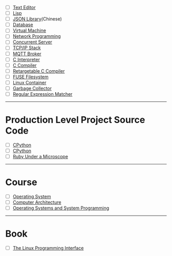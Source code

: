- [ ] [Text Editor](https://viewsourcecode.org/snaptoken/kilo/)
- [ ] [Lisp](http://www.buildyourownlisp.com/)
- [ ] [JSON Library](https://github.com/miloyip/json-tutorial)(Chinese)
- [ ] [Database](https://cstack.github.io/db_tutorial/)
- [ ] [Virtual Machine](https://justinmeiners.github.io/lc3-vm/)
- [ ] [Network Programming](http://beej.us/guide/bgnet/html/multi/index.html)
- [ ] [Concurrent Server](https://eli.thegreenplace.net/2017/concurrent-servers-part-1-introduction/)
- [ ] [TCP/IP Stack](https://www.saminiir.com/lets-code-tcp-ip-stack-1-ethernet-arp/)
- [ ] [MQTT Broker](https://codepr.github.io/posts/sol-mqtt-broker)
- [ ] [C Interpreter](https://github.com/lotabout/write-a-C-interpreter)
- [ ] [C Compiler](https://compilers.iecc.com/crenshaw/)
- [ ] [Retargetable C Compiler](https://www.amazon.com/Retargetable-Compiler-Design-Implementation/dp/0805316701)
- [ ] [FUSE Filesystem](https://www.cs.nmsu.edu/~pfeiffer/fuse-tutorial/)
- [ ] [Linux Container](https://blog.lizzie.io/linux-containers-in-500-loc.html)
- [ ] [Garbage Collector](http://journal.stuffwithstuff.com/2013/12/08/babys-first-garbage-collector/)
- [ ] [Regular Expression Matcher](https://swtch.com/~rsc/regexp/regexp1.html)
---
# Production Level Project Source Code
- [ ] [CPython](http://pgbovine.net/cpython-internals.htm)
- [ ] [CPython](https://realpython.com/cpython-source-code-guide/)
- [ ] [Ruby Under a Microscope](http://patshaughnessy.net/ruby-under-a-microscope)
---
# Course
- [ ] [Operating System](https://pdos.csail.mit.edu/6.828/2018/schedule.html)
- [ ] [Computer Architecture](https://cs61c.org)
- [ ] [Operating Systems and System Programming](https://cs162.eecs.berkeley.edu)
---
# Book
- [ ] [The Linux Programming Interface](http://man7.org/tlpi/)
